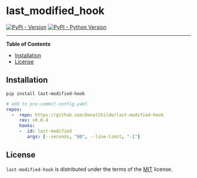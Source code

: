 # last_modified_hook

[![PyPI - Version](https://img.shields.io/pypi/v/last-modified-hook.svg)](https://pypi.org/project/last-modified-hook)
[![PyPI - Python Version](https://img.shields.io/pypi/pyversions/last-modified-hook.svg)](https://pypi.org/project/last-modified-hook)

-----

**Table of Contents**

- [Installation](#installation)
- [License](#license)

## Installation

```console
pip install last-modified-hook
```

```yaml
# add to pre-commit-config.yaml
repos:
  -  repo: https://github.com/DonalChilde/last-modified-hook
     rev: v0.0.4
     hooks:
     -  id: last-modified
        args: [--seconds, "60", --line-limit, "-1"]
```


## License

`last-modified-hook` is distributed under the terms of the [MIT](https://spdx.org/licenses/MIT.html) license.
